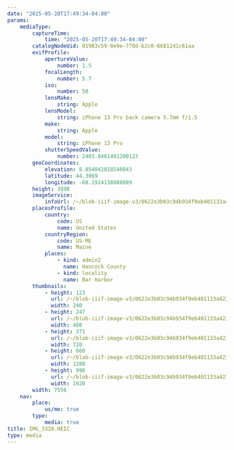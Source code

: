```yaml
---
date: "2025-05-20T17:49:34-04:00"
params:
    mediaType:
        captureTime:
            time: "2025-05-20T17:49:34-04:00"
        catalogNodeUid: 01983c59-0e9e-770d-b2c0-66812d1c61aa
        exifProfile:
            apertureValue:
                number: 1.5
            focalLength:
                number: 5.7
            iso:
                number: 50
            lensMake:
                string: Apple
            lensModel:
                string: iPhone 13 Pro back camera 5.7mm f/1.5
            make:
                string: Apple
            model:
                string: iPhone 13 Pro
            shutterSpeedValue:
                number: 2403.8461491200123
        geoCoordinates:
            elevation: 8.054042818540843
            latitude: 44.3069
            longitude: -68.1924138888889
        height: 3898
        imageService:
            infoUrl: /~/blob-iiif-image-v3/0622e3b03c94b934f9eb401133a423ea77f2f2edf71e42a9127050effabb61f0/info.json
        placesProfile:
            country:
                code: US
                name: United States
            countryRegion:
                code: US-ME
                name: Maine
            places:
                - kind: admin2
                  name: Hancock County
                - kind: locality
                  name: Bar Harbor
        thumbnails:
            - height: 123
              url: /~/blob-iiif-image-v3/0622e3b03c94b934f9eb401133a423ea77f2f2edf71e42a9127050effabb61f0/full/240%2C123/0/default.jpg
              width: 240
            - height: 247
              url: /~/blob-iiif-image-v3/0622e3b03c94b934f9eb401133a423ea77f2f2edf71e42a9127050effabb61f0/full/480%2C247/0/default.jpg
              width: 480
            - height: 371
              url: /~/blob-iiif-image-v3/0622e3b03c94b934f9eb401133a423ea77f2f2edf71e42a9127050effabb61f0/full/720%2C371/0/default.jpg
              width: 720
            - height: 660
              url: /~/blob-iiif-image-v3/0622e3b03c94b934f9eb401133a423ea77f2f2edf71e42a9127050effabb61f0/full/1280%2C660/0/default.jpg
              width: 1280
            - height: 990
              url: /~/blob-iiif-image-v3/0622e3b03c94b934f9eb401133a423ea77f2f2edf71e42a9127050effabb61f0/full/1920%2C990/0/default.jpg
              width: 1920
        width: 7556
    nav:
        place:
            us/me: true
        type:
            media: true
title: IMG_3328.HEIC
type: media
---
```

